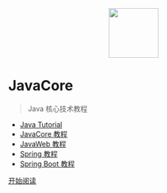 <div align="center"><img width="100px" src="http://dunwu.test.upcdn.net/common/logo/zp.png"/></div>

# JavaCore

> Java 核心技术教程

- [Java Tutorial](https://dunwu.github.io/java-tutorial/)
- [JavaCore 教程](https://dunwu.github.io/javacore/)
- [JavaWeb 教程](https://dunwu.github.io/javaweb/)
- [Spring 教程](https://dunwu.github.io/spring-tutorial/)
- [Spring Boot 教程](https://dunwu.github.io/spring-boot-tutorial/)

[开始阅读](README.md)

